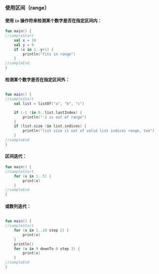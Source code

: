 ### 使用区间（range）

#### 使用 <code>in</code> 操作符来检测某个数字是否在指定区间内：

```kotlin
fun main() {
//sampleStart
    val x = 10
    val y = 9
    if (x in 1..y+1) {
        println("fits in range")
    }
//sampleEnd
}
```

#### 检测某个数字是否在指定区间外：

```kotlin

fun main() {
//sampleStart
    val list = listOf("a", "b", "c")

    if (-1 !in 0..list.lastIndex) {
        println("-1 is out of range")
    }
    if (list.size !in list.indices) {
        println("list size is out of valid list indices range, too")
    }
//sampleEnd
}
```
#### 区间迭代：

```kotlin
fun main() {
//sampleStart
    for (x in 1..5) {
        print(x)
    }
//sampleEnd
}
```

#### 或数列迭代：

```kotlin

fun main() {
//sampleStart
    for (x in 1..10 step 2) {
        print(x)
    }
    println()
    for (x in 9 downTo 0 step 3) {
        print(x)
    }
//sampleEnd
}
```